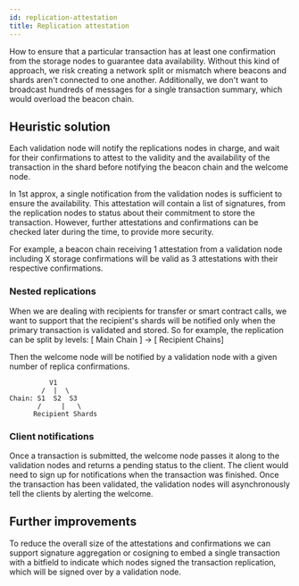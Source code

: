 ```yaml
---
id: replication-attestation
title: Replication attestation
---
```


How to ensure that a particular transaction has at least one confirmation from the storage nodes to guarantee data availability.
Without this kind of approach, we risk creating a network split or mismatch where beacons and shards aren't connected to one another.
Additionally, we don't want to broadcast hundreds of messages for a single transaction summary, which would overload the beacon chain.

## Heuristic solution

Each validation node will notify the replications nodes in charge, and wait for their confirmations to attest to the validity 
and the availability of the transaction in the shard before notifying the beacon chain and the welcome node.

In 1st approx, a single notification from the validation nodes is sufficient to ensure the availability. This attestation will contain a list of signatures, 
from the replication nodes to status about their commitment to store the transaction. 
However, further attestations and confirmations can be checked later during the time, to provide more security.

For example, a beacon chain receiving 1 attestation from a validation node including X storage confirmations 
will be valid as 3 attestations with their respective confirmations.

### Nested replications

 When we are dealing with recipients for transfer or smart contract calls, we want to support that the recipient's shards will be notified only when the primary transaction is validated and stored.
So for example, the replication can be split by levels: [ Main Chain ] -> [ Recipient Chains]

Then the welcome node will be notified by a validation node with a given number of replica confirmations.
```
          V1
        /  |  \
Chain: S1  S2  S3
       /     |   \
      Recipient Shards
```

### Client notifications

Once a transaction is submitted, the welcome node passes it along to the validation nodes and returns a pending status to the client.
The client would need to sign up for notifications when the transaction was finished.
Once the transaction has been validated, the validation nodes will asynchronously tell the clients by alerting the welcome.

## Further improvements

To reduce the overall size of the attestations and confirmations we can support signature aggregation or cosigning to embed a single transaction with a bitfield
to indicate which nodes signed the transaction replication, which will be signed over by a validation node.


